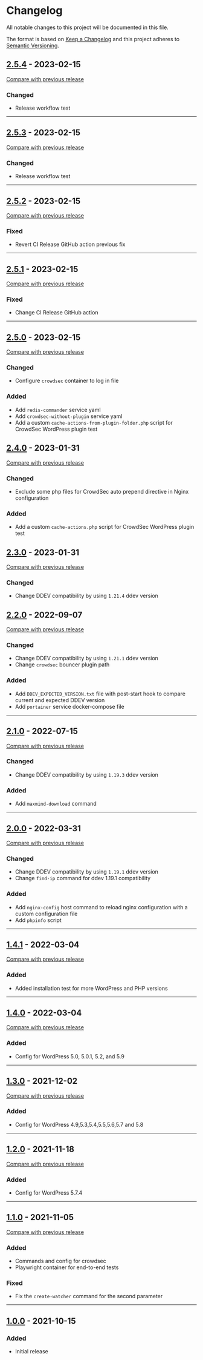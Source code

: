 # Changelog
All notable changes to this project will be documented in this file.

The format is based on [Keep a Changelog](https://keepachangelog.com/en/)
and this project adheres to [Semantic Versioning](https://semver.org/spec/v2.0.0.html).

## [2.5.4](https://github.com/julienloizelet/ddev-wp/releases/tag/v2.5.4) - 2023-02-15
[Compare with previous release](https://github.com/julienloizelet/ddev-wp/compare/v2.5.3...v2.5.4)
### Changed
- Release workflow test

---


## [2.5.3](https://github.com/julienloizelet/ddev-wp/releases/tag/v2.5.3) - 2023-02-15
[Compare with previous release](https://github.com/julienloizelet/ddev-wp/compare/v2.5.2...v2.5.3)
### Changed
- Release workflow test

---

## [2.5.2](https://github.com/julienloizelet/ddev-wp/releases/tag/v2.5.2) - 2023-02-15
[Compare with previous release](https://github.com/julienloizelet/ddev-wp/compare/v2.5.1...v2.5.2)
### Fixed
- Revert CI Release GitHub action previous fix

---

## [2.5.1](https://github.com/julienloizelet/ddev-wp/releases/tag/v2.5.1) - 2023-02-15
[Compare with previous release](https://github.com/julienloizelet/ddev-wp/compare/v2.5.0...v2.5.1)
### Fixed
- Change CI Release GitHub action

---

## [2.5.0](https://github.com/julienloizelet/ddev-wp/releases/tag/v2.5.0) - 2023-02-15
[Compare with previous release](https://github.com/julienloizelet/ddev-wp/compare/v2.4.0...v2.5.0)
### Changed
- Configure `crowdsec` container to log in file
 
### Added
- Add `redis-commander` service yaml
- Add `crowdsec-without-plugin` service yaml
- Add a custom `cache-actions-from-plugin-folder.php` script for CrowdSec WordPress plugin test


## [2.4.0](https://github.com/julienloizelet/ddev-wp/releases/tag/v2.4.0) - 2023-01-31
[Compare with previous release](https://github.com/julienloizelet/ddev-wp/compare/v2.3.0...v2.4.0)
### Changed
- Exclude some php files for CrowdSec auto prepend directive in Nginx configuration

### Added
- Add a custom `cache-actions.php` script for CrowdSec WordPress plugin test


## [2.3.0](https://github.com/julienloizelet/ddev-wp/releases/tag/v2.3.0) - 2023-01-31
[Compare with previous release](https://github.com/julienloizelet/ddev-wp/compare/v2.2.0...v2.3.0)
### Changed
- Change DDEV compatibility by using `1.21.4` ddev version

## [2.2.0](https://github.com/julienloizelet/ddev-wp/releases/tag/v2.2.0) - 2022-09-07
[Compare with previous release](https://github.com/julienloizelet/ddev-wp/compare/v2.1.0...v2.2.0)
### Changed
- Change DDEV compatibility by using `1.21.1` ddev version
- Change `crowdsec` bouncer plugin path

### Added
- Add `DDEV_EXPECTED_VERSION.txt` file with post-start hook to compare current and expected DDEV version
- Add `portainer` service docker-compose file
---
## [2.1.0](https://github.com/julienloizelet/ddev-wp/releases/tag/v2.1.0) - 2022-07-15
[Compare with previous release](https://github.com/julienloizelet/ddev-wp/compare/v2.0.0...v2.1.0)
### Changed
- Change DDEV compatibility by using `1.19.3` ddev version

### Added
- Add `maxmind-download` command
---
## [2.0.0](https://github.com/julienloizelet/ddev-wp/releases/tag/v2.0.0) - 2022-03-31
[Compare with previous release](https://github.com/julienloizelet/ddev-wp/compare/v1.4.1...v2.0.0)
### Changed
- Change DDEV compatibility by using `1.19.1` ddev version
- Change `find-ip` command for ddev 1.19.1 compatibility

### Added
- Add `nginx-config` host command to reload nginx configuration with a custom configuration file
- Add `phpinfo` script
---
## [1.4.1](https://github.com/julienloizelet/ddev-wp/releases/tag/v1.4.1) - 2022-03-04
[Compare with previous release](https://github.com/julienloizelet/ddev-wp/compare/v1.4.0...v1.4.1)
### Added
- Added installation test for more WordPress and PHP versions 
---
## [1.4.0](https://github.com/julienloizelet/ddev-wp/releases/tag/v1.4.0) - 2022-03-04
[Compare with previous release](https://github.com/julienloizelet/ddev-wp/compare/v1.3.0...v1.4.0)
### Added
- Config for WordPress 5.0, 5.0.1, 5.2, and 5.9
---
## [1.3.0](https://github.com/julienloizelet/ddev-wp/releases/tag/v1.3.0) - 2021-12-02
[Compare with previous release](https://github.com/julienloizelet/ddev-wp/compare/v1.2.0...v1.3.0)
### Added
- Config for WordPress 4.9,5.3,5.4,5.5,5.6,5.7 and 5.8
---
## [1.2.0](https://github.com/julienloizelet/ddev-wp/releases/tag/v1.2.0) - 2021-11-18
[Compare with previous release](https://github.com/julienloizelet/ddev-wp/compare/v1.1.0...v1.2.0)
### Added
- Config for WordPress 5.7.4
---
## [1.1.0](https://github.com/julienloizelet/ddev-wp/releases/tag/v1.1.0) - 2021-11-05
[Compare with previous release](https://github.com/julienloizelet/ddev-wp/compare/v1.0.0...v1.1.0)
### Added
- Commands and config for crowdsec
- Playwright container for end-to-end tests

### Fixed
- Fix the `create-watcher` command for the second parameter
---
## [1.0.0](https://github.com/julienloizelet/ddev-wp/releases/tag/v1.0.0) - 2021-10-15

### Added
- Initial release
